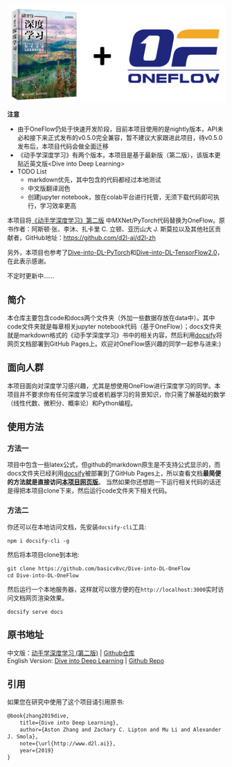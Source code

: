<div align=center>
<img width="700" src="img/cover.png" alt="封面"/>
</div>

**注意** 
* 由于OneFlow仍处于快速开发阶段，目前本项目使用的是nightly版本，API未必和接下来正式发布的v0.5.0完全兼容，暂不建议大家跟进此项目，待v0.5.0发布后，本项目代码会做全面迁移
* 《动手学深度学习》有两个版本，本项目是基于最新版（第二版），该版本更贴近英文版\<Dive into Deep Learning\>
* TODO List
  * markdown优先，其中包含的代码都经过本地测试
  * 中文版翻译润色
  * 创建jupyter notebook，放在colab平台进行托管，无须下载代码即可执行，学习效率更高


本项目将[《动手学深度学习》第二版](https://zh-v2.d2l.ai/) 中MXNet/PyTorch代码替换为OneFlow。原书作者：阿斯顿·张、李沐、扎卡里 C. 立顿、亚历山大 J. 斯莫拉以及其他社区贡献者，GitHub地址：https://github.com/d2l-ai/d2l-zh

另外，本项目也参考了[Dive-into-DL-PyTorch](https://github.com/ShusenTang/Dive-into-DL-PyTorch)和[Dive-into-DL-TensorFlow2.0](https://github.com/TrickyGo/Dive-into-DL-TensorFlow2.0)，在此表示感谢。



不定时更新中......

## 简介
本仓库主要包含code和docs两个文件夹（外加一些数据存放在data中）。其中code文件夹就是每章相关jupyter notebook代码（基于OneFlow）；docs文件夹就是markdown格式的《动手学深度学习》书中的相关内容，然后利用[docsify](https://docsify.js.org/#/zh-cn/)将网页文档部署到GitHub Pages上。欢迎对OneFlow感兴趣的同学一起参与进来:)

## 面向人群
本项目面向对深度学习感兴趣，尤其是想使用OneFlow进行深度学习的同学。本项目并不要求你有任何深度学习或者机器学习的背景知识，你只需了解基础的数学（线性代数、微积分、概率论）和Python编程。

## 使用方法

### 方法一

项目中包含一些latex公式，但github的markdown原生是不支持公式显示的，而docs文件夹已经利用[docsify](https://docsify.js.org/#/zh-cn/)被部署到了GitHub Pages上，所以查看文档**最简便的方法就是直接访问[本项目网页版](https://basicv8vc.github.io/Dive-into-DL-OneFlow)**。
当然如果你还想跑一下运行相关代码的话还是得把本项目clone下来，然后运行code文件夹下相关代码。

### 方法二
你还可以在本地访问文档，先安装`docsify-cli`工具:
``` shell
npm i docsify-cli -g
```
然后将本项目clone到本地:
``` shell
git clone https://github.com/basicv8vc/Dive-into-DL-OneFlow
cd Dive-into-DL-OneFlow
```
然后运行一个本地服务器，这样就可以很方便的在`http://localhost:3000`实时访问文档网页渲染效果。
``` shell
docsify serve docs
```


## 原书地址
中文版：[动手学深度学习 (第二版)](https://zh-v2.d2l.ai/) | [Github仓库](https://github.com/d2l-ai/d2l-zh)       
English Version: [Dive into Deep Learning](https://d2l.ai/) | [Github Repo](https://github.com/d2l-ai/d2l-en)


## 引用
如果您在研究中使用了这个项目请引用原书:
```
@book{zhang2019dive,
    title={Dive into Deep Learning},
    author={Aston Zhang and Zachary C. Lipton and Mu Li and Alexander J. Smola},
    note={\url{http://www.d2l.ai}},
    year={2019}
}
```
